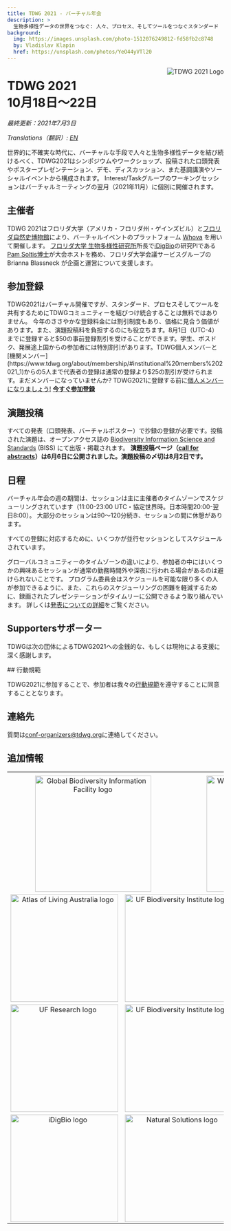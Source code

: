 ```yaml
---
title: TDWG 2021 - バーチャル年会
description: >
  生物多様性データの世界をつなぐ: 人々、プロセス、そしてツールをつなぐスタンダード
background:
  img: https://images.unsplash.com/photo-1512076249812-fd58fb2c8748
  by: Vladislav Klapin
  href: https://unsplash.com/photos/YeO44yVTl20
---
```


<img src="https://static.tdwg.org/conferences/2021/logos/TDWG2021_logo-plant_400w.png" alt="TDWG 2021 Logo" style="float:right;padding-left:10px;padding-bottom:10px">

# TDWG 2021<br />10月18日〜22日 

_最終更新：2021年7月3日_

_Translations（翻訳）: [EN](../)_

世界的に不確実な時代に、バーチャルな手段で人々と生物多様性データを結び続けるべく、TDWG2021はシンポジウムやワークショップ、投稿された口頭発表やポスタープレゼンテーション、デモ、ディスカッション、また基調講演やソーシャルイベントから構成されます。
Interest/Taskグループのワーキングセッションはバーチャルミーティングの翌月（2021年11月）に個別に開催されます。

## 主催者

TDWG 2021はフロリダ大学（アメリカ・フロリダ州・ゲインズビル）と[フロリダ自然史博物館](https://www.floridamuseum.ufl.edu/)により、バーチャルイベントのプラットフォーム [Whova](https://whova.com) を用いて開催します。
[フロリダ大学 生物多様性研究所](https://biodiversity.research.ufl.edu/)所長で[iDigBio](https://www.idigbio.org/)の研究PIである[Pam Soltis博士](https://www.floridamuseum.ufl.edu/soltis-lab/)が大会ホストを務め、フロリダ大学会議サービスグループの Brianna Blassneck が企画と運営について支援します。

## 参加登録

TDWG2021はバーチャル開催ですが、スタンダード、プロセスそしてツールを共有するためにTDWGコミュニティーを結びつけ統合することは無料ではありません。
今年のささやかな登録料金には割引制度もあり、価格に見合う価値があります。また、演題投稿料を負担するのにも役立ちます。8月1日（UTC-4）までに登録すると$50の事前登録割引を受けることができます。学生、ポスドク、発展途上国からの参加者には特別割引があります。TDWG個人メンバーと[機関メンバー](https://www.tdwg.org/about/membership/#institutional%20members%202021_1)からの5人まで代表者の登録は通常の登録より$25の割引が受けられます。まだメンバーになっていませんか? TDWG2021に登録する前に[個人メンバーになりましょう!](https://zohosecurepay.com/checkout/wc9vqum-8am1lyxy1fswt/Individual-TDWG-Membership)
**[今すぐ参加登録](https://reg.conferences.dce.ufl.edu/Basic/1400081801)**


## 演題投稿

すべての発表（口頭発表、バーチャルポスター）で抄録の登録が必要です。投稿された演題は、オープンアクセス誌の [Biodiversity Information Science and Standards](https://biss.pensoft.net/) (BISS) にて出版・掲載されます。
**演題投稿ページ（[call for abstracts](https://www.tdwg.org/conferences/2021/call-for-abstracts/)）は6月6日に公開されました。演題投稿の〆切は8月2日です。**


## 日程

バーチャル年会の週の期間は、セッションは主に主催者のタイムゾーンでスケジューリングされています（11:00-23:00 UTC・協定世界時。日本時間20:00-翌日8:00）。
大部分のセッションは90〜120分続き、セッションの間に休憩があります。


すべての登録に対応するために、いくつかが並行セッションとしてスケジュールされています。

グローバルコミュニティーのタイムゾーンの違いにより、参加者の中にはいくつかの興味あるセッションが通常の勤務時間外や深夜に行われる場合があるのは避けられないことです。
プログラム委員会はスケジュールを可能な限り多くの人が参加できるように、また、これらのスケジューリングの困難を軽減するために、録画されたプレゼンテーションがタイムリーに公開できるよう取り組んでいます。
詳しくは[発表についての詳細](https://tdwg.org/conferences/2021/presentation-info/)をご覧ください。


## Supportersサポーター

TDWGは次の団体によるTDWG2021への金銭的な、もしくは現物による支援に深く感謝します。

<table border="0">
<tbody>
<tr><td></td><td></td><td></td><td></td><td></td><td></td></tr>
<tr>
<td style="text-align: center; vertical-align: middle;" colspan="3" width="50%"><a href="https://gbif.org"> <img src="https://static.tdwg.org/sponsors/gbif-2015.png" alt="Global Biodiversity Information Facility logo" width="270" height="" style="vertical-align: middle; left-margin: auto; right-margin: auto;" /></a></td>
<td style="text-align: center; vertical-align: middle;" colspan="3" width="50%"><a href="https://www.worldwildlife.org/initiatives/science"> <img src="https://static.tdwg.org/sponsors/wwf-science-whitebkgd.png" alt="World Wild Life Fund - Science" width="270" height="" style="vertical-align: middle; left-margin: auto; right-margin: auto;" /></a></td>
</tr>
<tr>
<td style="text-align: center; vertical-align: middle;" colspan="2" width="33%"><a href="https://ala.org.au"> <img src="https://static.tdwg.org/sponsors/ala-logo-stacked-rgb-crop.png" alt="Atlas of Living Australia logo" width="250" height="" style="vertical-align: middle; left-margin: auto; right-margin: auto;" /></a></td>
<td style="text-align: center; vertical-align: middle;" colspan="2" width="33%"><a href="https://dissco.eu/"><img src="https://static.tdwg.org/sponsors/dissco-logo_w600px.png" alt="UF Biodiversity Institute logo" width="250" height="" style="vertical-align: middle; left-margin: auto; right-margin: auto;" /></a></td>
<td style="text-align: center; vertical-align: middle;" colspan="2" width="33%"><a href="https://pensoft.net"><img src="https://static.tdwg.org/sponsors/pensoft-logo.png" alt="Pensoft Publishers logo" width="250" height="" style="vertical-align: middle; left-margin: auto; right-margin: auto;" /></a></td>
</tr>
<tr>
<td style="text-align: center; vertical-align: middle;" colspan="2" width="33%"><a href="https://research.ufl.edu/"><img src="https://static.tdwg.org/sponsors/uf-research.png" alt="UF Research logo" width="250" height="" style="vertical-align: middle; left-margin: auto; right-margin: auto;" /></a></td>
<td style="text-align: center; vertical-align: middle;" colspan="2" width="33%"><a href="https://biodiversity.research.ufl.edu/"><img src="https://static.tdwg.org/sponsors/uf-biodiversity-institute.png" alt="UF Biodiversity Institute logo" width="250" height="" style="vertical-align: middle; left-margin: auto; right-margin: auto;" /></a></td>
<td style="text-align: center; vertical-align: middle;" colspan="2" width="33%"><a href="https://www.floridamuseum.ufl.edu/"> <img src="https://static.tdwg.org/sponsors/flmnh.png" alt="Florida Museum of Natural History logo" width="250" height="" style="vertical-align: middle; left-margin: auto; right-margin: auto;" /></a></td>
</tr>
<tr>
<td style="text-align: center; vertical-align: middle;" colspan="2" width="33%"><a href="https://www.idigbio.org/"><img src="https://static.tdwg.org/sponsors/idigbio_w799.png" alt="iDigBio logo" width="250" height="" style="vertical-align: middle; left-margin: auto; right-margin: auto;" /></a></td>
<td style="text-align: center;" colspan="2"  width="33%"><a href="https://www.natural-solutions.eu/"><img src="https://static.tdwg.org/sponsors/natural-solutions-logo-et-nom.png" alt="Natural Solutions logo" width="250" height="" style="vertical-align: middle; left-margin: auto; right-margin: auto;" /></a></td>
<td style="text-align: center; vertical-align: middle;" colspan="2" width="33%"><a href="https://biodiversitylibrary.org"><img src="https://static.tdwg.org/sponsors/bhl-combined-1024x329.png" alt="Biodiversity Heritage Library logo" width="250" height="" style="vertical-align: middle; left-margin: auto; right-margin: auto;" /></a></td>
</tr>
<tr>
## 行動規範

TDWG2021に参加することで、参加者は我々の[行動規範](https://www.tdwg.org/about/code-of-conduct/)を遵守することに同意することとなります。


## 連絡先

質問は[conf-organizers@tdwg.org](mailto:conf-organizers@tdwg.org)に連絡してください。

## 追加情報
